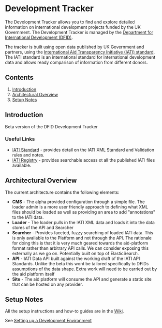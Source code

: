 # Development Tracker

The Development Tracker allows you to find and explore detailed information on international development projects funded by the UK Government. The Development Tracker is managed by the [Department for International Development (DFID)](https://www.gov.uk/dfid).

The tracker is built using open data published by UK Government and partners, using the [International Aid Transparency Initiative (IATI) standard](http://iatistandard.org). The IATI standard is an international standard for international development data and allows ready comparison of information from different donors.

## Contents

1. [Introduction](#-introduction)
2. [Architectural Overview](#-architecture)
3. [Setup Notes](#-setup-notes)

## <a name="introduction"></a> Introduction

Beta version of the DFID Development Tracker

### <a name="useful-links"></a> Useful Links

- [IATI Standard](http://iatistandard.org) - provides detail on the IATI XML Standard and Validation rules and notes.
- [IATI Registry](http://iatiregistry.org) - provides searchable access ot all the published IATI files available.

## <a name="architecture"></a> Architectural Overview

The current architecture contains the following elements:

- __CMS__ - The alpha provided configuration through a simple file.  The loader admin is a more user friendly approach to defining what XML files should be loaded as well as providing an area to add "annotations" to the IATI data.
- __Loader__ - The loader pulls in the IATI XML data and loads it into the data stores of the API and Searcher
- __Searcher__ - Provides faceted, fuzzy searching of loaded IATI data.  This is only available to the Platform and not through the API.  The rationale for doing this is that it is very much geared towards the aid-platform format rather than arbitrary API calls.  We can consider exposing this externally as we go on.  Potentially built on top of ElasticSearch.
- __API__ - IATI Data API built against the working draft of the IATI API Standards.  Unlike the beta this wont be tailored specifically to DFIDs assumptions of the data shape.  Extra work will need to be carried out by the aid platform itself
- __Site__ - The aid platform will consume the API and generate a static site that can be hosted on any provider.

## <a id="setup-notes"></a> Setup Notes

All the setup instructions and how-to guides are in the [Wiki](https://github.com/DFID/aid-platform-beta/wiki).

See [Setting up a Development Environment](https://github.com/DFID/aid-platform-beta/wiki/Setting-up-a-Development-Environment)
